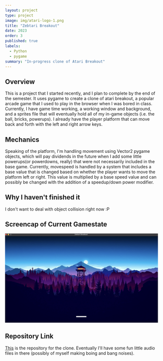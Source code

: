 ```yaml
---
layout: project
type: project
image: img/atari-logo-1.png
title: "Zebtari Breakout"
date: 2023
order: 3
published: true
labels:
  - Python
  - pygame
summary: "In-progress clone of Atari Breakout"
---
```


## Overview
This is a project that I started recently, and I plan to complete by the end of the semester. It uses pygame to create a clone of atari breakout, a popular arcade game that I used to play in the browser when I was bored in class. Currently, I have game time working, a working window and background, and a sprites file that will eventually hold all of my in-game objects (i.e. the ball, bricks, powerups). I already have the player platform that can move back and forth with the left and right arrow keys.

## Mechanics
Speaking of the platform, I'm handling movement using Vector2 pygame objects, which will pay dividends in the future when I add some little powerups(or powerdowns, really) that were not necessarily included in the base game. Currently, movespeed is handled by a system that includes a base value that is changed based on whether the player wants to move the platform left or right. This value is multiplied by a base speed value and can possibly be changed with the addition of a speedup/down power modifier.

## Why I haven't finished it
I don't want to deal with object collision right now :P

## Screencap of Current Gamestate
<img class="img-fluid" src="../img/Screenshot 2023-08-31 at 7.26.58 PM.png">

## Repository Link
[This](https://github.com/zeb1283/breakoutclone) is the repository for the clone. Eventually I'll have some fun little audio files in there (possibly of myself making boing and bang noises).
